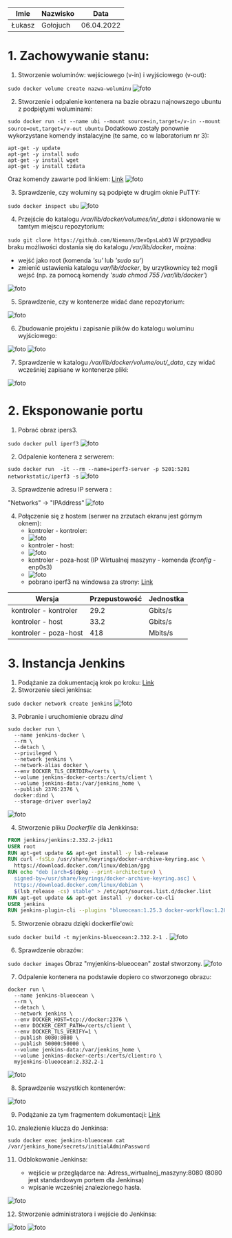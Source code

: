| Imie   | Nazwisko   | Data       |
|--------|------------|------------|
| Łukasz | Gołojuch   | 06.04.2022 |

# 1. Zachowywanie stanu:
1. Stworzenie woluminów: wejściowego (v-in) i wyjściowego (v-out):

`sudo docker volume create nazwa-woluminu`
![foto](./Screenshot_1.png)

2. Stworzenie i odpalenie kontenera na bazie obrazu najnowszego ubuntu z podpiętymi woluminami:

`sudo docker run -it --name ubi --mount source=in,target=/v-in --mount source=out,target=/v-out ubuntu`
Dodatkowo zostały ponownie wykorzystane komendy instalacyjne (te same, co w laboratorium nr 3):
```
apt-get -y update
apt-get -y install sudo
apt-get -y install wget
apt-get -y install tzdata
```
Oraz komendy zawarte pod linkiem: [Link](https://docs.microsoft.com/en-us/dotnet/core/install/linux-ubuntu#2004-)
![foto](./Screenshot_3.png)

3. Sprawdzenie, czy woluminy są podpięte w drugim oknie PuTTY:

`sudo docker inspect ubu`
![foto](./Screenshot_2.png)

4. Przejście do katalogu */var/lib/docker/volumes/in/_data* i sklonowanie w tamtym miejscu repozytorium:

`sudo git clone https://github.com/Niemans/DevOpsLab03`
W przypadku braku możliwości dostania się do katalogu */var/lib/docker*, można:
- wejść jako root (komenda *'su'* lub *'sudo su'*)
- zmienić ustawienia katalogu *var/lib/docker*, by urzytkownicy też mogli wejsć (np. za pomocą komendy *'sudo chmod 755 /var/lib/docker'*)

![foto](./Screenshot_4.png)

5. Sprawdzenie, czy w kontenerze widać dane repozytorium:

![foto](./Screenshot_5.png)

6. Zbudowanie projektu i zapisanie plików do katalogu woluminu wyjściowego:

![foto](./Screenshot_6.png)
![foto](./Screenshot_7.png)

7. Sprawdzenie w katalogu */var/lib/docker/volume/out/_data*, czy widać wcześniej zapisane w kontenerze pliki:

![foto](./Screenshot_8.png)

# 2. Eksponowanie portu

1. Pobrać obraz ipers3.

`sudo docker pull iperf3`
![foto](./Screenshot_9.png)

2. Odpalenie kontenera z serwerem:

`sudo docker run  -it --rm --name=iperf3-server -p 5201:5201 networkstatic/iperf3 -s`
![foto](./Screenshot_10.png)

3. Sprawdzenie adresu IP serwera :

"Networks" -> "IPAddress"
![foto](./Screenshot_11.png)

4. Połączenie się z hostem (serwer na zrzutach ekranu jest górnym oknem):
     - kontroler - kontroler:
     - ![foto](./Screenshot_12.png)
     - kontroler - host:
     - ![foto](./Screenshot_14.png)
     - kontroler - poza-host (IP Wirtualnej maszyny - komenda *ifconfig* - enp0s3) 
     - ![foto](./Screenshot_13.png)
     - pobrano iperf3 na windowsa za strony: [Link](https://iperf.fr/iperf-download.php#windows)

|Wersja|Przepustowość|Jednostka|
|-|-|-|
|kontroler - kontroler|29.2| Gbits/s|
|kontroler - host|33.2|Gbits/s|
|kontroler - poza-host|418|Mbits/s|

# 3. Instancja Jenkins

1. Podążanie za dokumentacją krok po kroku: [Link]( https://www.jenkins.io/doc/book/installing/docker/)
2. Stworzenie sieci jenkinsa:

`sudo docker network create jenkins`
![foto](./Screenshot_15.png)

3. Pobranie i uruchomienie obrazu *dind*

```
sudo docker run \
  --name jenkins-docker \
  --rm \
  --detach \
  --privileged \
  --network jenkins \
  --network-alias docker \
  --env DOCKER_TLS_CERTDIR=/certs \
  --volume jenkins-docker-certs:/certs/client \
  --volume jenkins-data:/var/jenkins_home \
  --publish 2376:2376 \
  docker:dind \
  --storage-driver overlay2
```
![foto](./Screenshot_16.png)

4. Stworzenie pliku *Dockerfile* dla Jenkkinsa:

```dockerfile
FROM jenkins/jenkins:2.332.2-jdk11
USER root
RUN apt-get update && apt-get install -y lsb-release
RUN curl -fsSLo /usr/share/keyrings/docker-archive-keyring.asc \
  https://download.docker.com/linux/debian/gpg
RUN echo "deb [arch=$(dpkg --print-architecture) \
  signed-by=/usr/share/keyrings/docker-archive-keyring.asc] \
  https://download.docker.com/linux/debian \
  $(lsb_release -cs) stable" > /etc/apt/sources.list.d/docker.list
RUN apt-get update && apt-get install -y docker-ce-cli
USER jenkins
RUN jenkins-plugin-cli --plugins "blueocean:1.25.3 docker-workflow:1.28"
```

5. Stworzenie obrazu dzięki dockerfile'owi:

`sudo docker build -t myjenkins-blueocean:2.332.2-1 .`
![foto](./Screenshot_17.png)

6. Sprawdzenie obrazów:

`sudo docker images`
Obraz "myjenkins-blueocean" został stworzony.
![foto](./Screenshot_18.png)

7. Odpalenie kontenera na podstawie dopiero co stworzonego obrazu:

```
docker run \
  --name jenkins-blueocean \
  --rm \
  --detach \
  --network jenkins \
  --env DOCKER_HOST=tcp://docker:2376 \
  --env DOCKER_CERT_PATH=/certs/client \
  --env DOCKER_TLS_VERIFY=1 \
  --publish 8080:8080 \
  --publish 50000:50000 \
  --volume jenkins-data:/var/jenkins_home \
  --volume jenkins-docker-certs:/certs/client:ro \
  myjenkins-blueocean:2.332.2-1 
```
![foto](./Screenshot_19.png)

8. Sprawdzenie wszystkich kontenerów:

![foto](./Screenshot_21.png)

9. Podążanie za tym fragmentem dokumentacji: [Link](https://www.jenkins.io/doc/book/installing/docker/#setup-wizard)

10. znalezienie klucza do Jenkinsa:

`sudo docker exec jenkins-blueocean cat /var/jenkins_home/secrets/initialAdminPassword`

11. Odblokowanie Jenkinsa:

    - wejście w przeglądarce na: Adress_wirtualnej_maszyny:8080 (8080 jest standardowym portem dla Jenkinsa)
    - wpisanie wcześniej znalezionego hasła.
    
![foto](./Screenshot_20.png)

12. Stworzenie administratora i wejście do Jenkinsa:

![foto](./Screenshot_22.png)
![foto](./Screenshot_23.png)